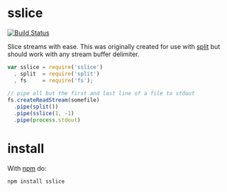 sslice
======

[![Build Status](https://travis-ci.org/dstokes/sslice.png)](https://travis-ci.org/dstokes/sslice)

Slice streams with ease. This was originally created for use with [split](http://github.com/dominictarr/split) but
should work with any stream buffer delimiter.

``` js
var sslice = require('sslice')
  , split  = require('split')
  , fs     = require('fs');
  
// pipe all but the first and last line of a file to stdout
fs.createReadStream(somefile)
  .pipe(split())
  .pipe(sslice(1, -1)
  .pipe(process.stdout)
```

install
=======

With [npm](http://npmjs.org) do:

```
npm install sslice
```
